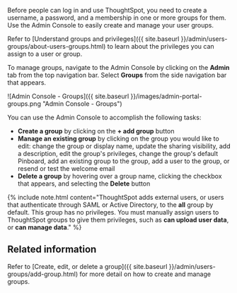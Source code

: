 Before people can log in and use ThoughtSpot, you need to create a username, a
password, and a membership in one or more groups for them. Use the Admin Console to easily create and manage your user groups.

Refer to [Understand groups and privileges]({{ site.baseurl }}/admin/users-groups/about-users-groups.html) to learn about the privileges you can assign to a user or group.

To manage groups, navigate to the Admin Console by clicking on the **Admin** tab from the top navigation bar. Select **Groups** from the side navigation bar that appears.

![Admin Console - Groups]({{ site.baseurl }}/images/admin-portal-groups.png "Admin Console - Groups")

You can use the Admin Console to accomplish the following tasks:
* **Create a group** by clicking on the **+ add group** button
* **Manage an existing group** by clicking on the group you would like to edit: change the group or display name, update the sharing visibility, add a description, edit the group's privileges, change the group's default Pinboard, add an existing group to the group, add a user to the group, or resend or test the welcome email
* **Delete a group** by hovering over a group name, clicking the checkbox that appears, and selecting the **Delete** button

{% include note.html content="ThoughtSpot adds external users, or users that authenticate through SAML or Active Directory, to the <strong>all</strong> group by default. This group has no privileges. You must manually assign users to ThoughtSpot groups to give them privileges, such as <strong>can upload user data</strong>, or <strong>can manage data</strong>." %}

## Related information

Refer to [Create, edit, or delete a group]({{ site.baseurl }}/admin/users-groups/add-group.html) for more detail on how to create and manage groups.
